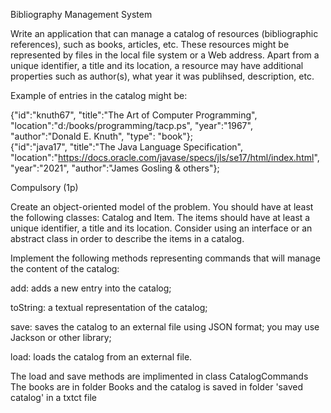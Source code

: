 Bibliography Management System

Write an application that can manage a catalog of resources (bibliographic references), such as books, articles, etc.
These resources might be represented by files in the local file system or a Web address. Apart from a unique identifier, a title and its location, a resource may have additional properties such as author(s), what year it was publihsed, description, etc.


Example of entries in the catalog might be:

{"id":"knuth67", "title":"The Art of Computer Programming", "location":"d:/books/programming/tacp.ps", "year":"1967", "author":"Donald E. Knuth", "type": "book"};  
{"id":"java17", "title":"The Java Language Specification", "location":"https://docs.oracle.com/javase/specs/jls/se17/html/index.html", "year":"2021", "author":"James Gosling & others"}; 

Compulsory (1p)

Create an object-oriented model of the problem. You should have at least the following classes: Catalog and Item. The items should have at least a unique identifier, a title and its location. Consider using an interface or an abstract class in order to describe the items in a catalog.

Implement the following methods representing commands that will manage the content of the catalog:

add: adds a new entry into the catalog;

toString: a textual representation of the catalog;

save: saves the catalog to an external file using JSON format; you may use Jackson or other library;

load: loads the catalog from an external file.

The load and save methods are implimented in class CatalogCommands
The books are in folder Books and the catalog is saved in folder 'saved catalog' in a txtct file 
